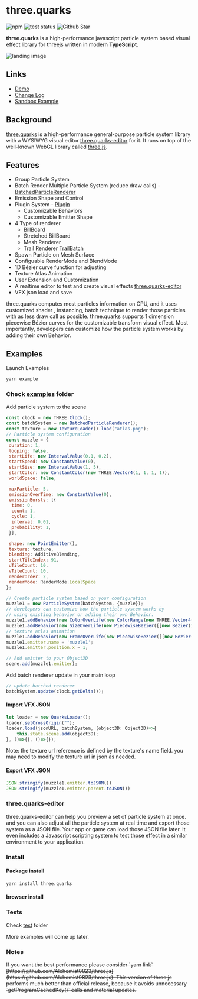 # three.quarks
![npm](https://img.shields.io/npm/v/three.quarks.svg)
![test status](https://travis-ci.org/Alchemist0823/three.quarks.svg?branch=master)
![Github Star](https://img.shields.io/github/stars/Alchemist0823/three.quarks.svg?style=social)

**three.quarks** is a high-performance javascript particle system based visual effect library for threejs
 written in modern **TypeScript**.

![landing image](./landing.png)

## Links

- [Demo](https://alchemist0823.github.io/three.quarks/)
- [Change Log](./CHANGELOG.md)
- [Sandbox Example](https://codesandbox.io/s/three-quarks-atom-particle-system-xp3fvz?file=/index.html)

## Background
 [three.quarks](https://github.com/Alchemist0823/three.quarks) is a high-performance general-purpose particle
  system library with a WYSIWYG visual editor 
  [three.quarks-editor](https://github.com/Alchemist0823/three.quarks-editor) for it. It runs on 
top of the well-known WebGL library called [three.js](https://threejs.org).

## Features

- Group Particle System
- Batch Render Multiple Particle System (reduce draw calls) - [BatchedParticleRenderer](https://github.com/Alchemist0823/three.quarks/tree/master/src/BatchedParticleRenderer.ts)
- Emission Shape and Control
- Plugin System - [Plugin](https://github.com/Alchemist0823/three.quarks/tree/master/src/Plugin.ts)
  - Customizable Behaviors
  - Customizable Emitter Shape
- 4 Type of renderer
  - BillBoard
  - Stretched BillBoard
  - Mesh Renderer
  - Trail Renderer [TrailBatch](https://github.com/Alchemist0823/three.quarks/tree/master/src/TrailBatch.ts)
- Spawn Particle on Mesh Surface
- Configuable RenderMode and BlendMode
- 1D Bézier curve function for adjusting
- Texture Atlas Animation
- User Extension and Customization
- A realtime editor to test and create visual effects [three.quarks-editor](https://github.com/Alchemist0823/three.quarks-editor)
- VFX json load and save 

three.quarks computes most particles information on CPU, and it uses customized shader
 , instancing, batch technique to render those particles with as less draw call as possible. 
three.quarks supports 1 dimension piecewise Bézier curves for the customizable transform
visual effect. Most importantly, developers can customize how the particle system works 
by adding their own Behavior.

## Examples

Launch Examples

```bash
yarn example
```

### Check [examples](examples) folder

Add particle system to the scene

```javascript
const clock = new THREE.Clock();
const batchSystem = new BatchedParticleRenderer();
const texture = new TextureLoader().load("atlas.png");
// Particle system configuration
const muzzle = {
 duration: 1,
 looping: false,
 startLife: new IntervalValue(0.1, 0.2),
 startSpeed: new ConstantValue(0),
 startSize: new IntervalValue(1, 5),
 startColor: new ConstantColor(new THREE.Vector4(1, 1, 1, 1)),
 worldSpace: false,

 maxParticle: 5,
 emissionOverTime: new ConstantValue(0),
 emissionBursts: [{
  time: 0,
  count: 1,
  cycle: 1,
  interval: 0.01,
  probability: 1,
 }],

 shape: new PointEmitter(),
 texture: texture,
 blending: AdditiveBlending,
 startTileIndex: 91,
 uTileCount: 10,
 vTileCount: 10,
 renderOrder: 2,
 renderMode: RenderMode.LocalSpace
};

// Create particle system based on your configuration
muzzle1 = new ParticleSystem(batchSystem, {muzzle});
// developers can customize how the particle system works by 
// using existing behavior or adding their own Behavior.
muzzle1.addBehavior(new ColorOverLife(new ColorRange(new THREE.Vector4(1, 0.3882312, 0.125, 1), new THREE.Vector4(1, 0.826827, 0.3014706, 1))));
muzzle1.addBehavior(new SizeOverLife(new PiecewiseBezier([[new Bezier(1, 0.95, 0.75, 0), 0]])));
// texture atlas animation
muzzle1.addBehavior(new FrameOverLife(new PiecewiseBezier([[new Bezier(91, 94, 97, 100), 0]])));
muzzle1.emitter.name = 'muzzle1';
muzzle1.emitter.position.x = 1;

// Add emitter to your Object3D
scene.add(muzzle1.emitter);
```

Add batch renderer update in your main loop

```javascript
// update batched renderer
batchSystem.update(clock.getDelta());
```

#### Import VFX JSON

```javascript
let loader = new QuarksLoader();
loader.setCrossOrigin("");
loader.load(jsonURL, batchSystem, (object3D: Object3D)=>{
    this.state.scene.add(object3D);
}, ()=>{}, ()=>{});
```

Note: the texture url reference is defined by the texture's name field.
you may need to modify the texture url in json as needed.

#### Export VFX JSON
```javascript
JSON.stringify(muzzle1.emitter.toJSON())
JSON.stringify(muzzle1.emitter.parent.toJSON())
```


### three.quarks-editor

three.quarks-editor can help you preview a set of particle system at once.
 and you can also adjust all the particle system at real time and export those system
  as a JSON file. Your app or game can load those JSON file later. It even includes a 
  Javascript scripting system to test those effect in a similar environment to your 
  application.

### Install
#### Package install
```bash
yarn install three.quarks
```

#### browser install

### Tests
Check [test](test) folder

More examples will come up later.

### Notes

<s>
If you want the best performance please consider `yarn link` [https://github.com/Alchemist0823/three.js](https://github.com/Alchemist0823/three.js).
This version of three.js performs much better than official release, because it avoids unnecessary `getProgramCachedKey()` calls and material updates.
</s>

